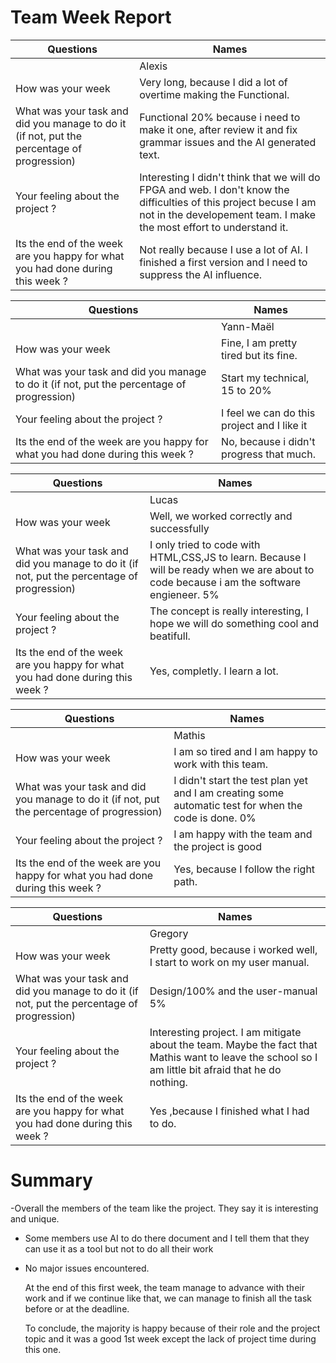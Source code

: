 # Team Week Report

| Questions                                                                                  | Names                                                                                                                                                                                     |
| ------------------------------------------------------------------------------------------ | ----------------------------------------------------------------------------------------------------------------------------------------------------------------------------------------- |
|                                                                                            | Alexis                                                                                                                                                                                    |
| How was your week                                                                          | Very long, because I did a lot of overtime making the Functional.                                                                                                                            |
| What was your task and did you manage to do it (if not, put the percentage of progression) | Functional 20% because i need to make it one, after review it and fix grammar issues and the AI generated text.                                                                     |
| Your feeling about the project ?                                                           | Interesting I didn't think that we will do FPGA and web. I don't know the difficulties of this project becuse I am not in the developement team. I make the most effort to understand it. |
| Its the end of the week are you happy for what you had done during this week ?             | Not really because I use a lot of AI. I finished a first version and I need to suppress  the AI influence.                                                                          |




| Questions                                                                                  | Names                                       |
| ------------------------------------------------------------------------------------------ | ------------------------------------------- |
|                                                                                            | Yann-Maël                                   |
| How was your week                                                                          | Fine, I am pretty tired but its fine.       |
| What was your task and did you manage to do it (if not, put the percentage of progression) | Start my technical, 15 to 20%               |
| Your feeling about the project ?                                                           | I feel we can do this project and I like it |
| Its the end of the week are you happy for what you had done during this week ?             | No, because i didn't progress that much.    |


| Questions                                                                                  | Names                                                                                                            |
| ------------------------------------------------------------------------------------------ | ---------------------------------------------------------------------------------------------------------------- |
|                                                                                            | Lucas                                                                                                            |
| How was your week                                                                          | Well, we worked correctly and successfully                                                                          |
| What was your task and did you manage to do it (if not, put the percentage of progression) | I only tried to code with HTML,CSS,JS to learn. Because I will be ready when we are about to code because i am the software engieneer. 5% |
| Your feeling about the project ?                                                           | The concept is really interesting, I hope we will do something cool and beatifull.                               |
| Its the end of the week are you happy for what you had done during this week ?             | Yes, completly. I learn a lot.                                                                                                  |

| Questions                                                                                  | Names                                                                                                       |
| ------------------------------------------------------------------------------------------ | ----------------------------------------------------------------------------------------------------------- |
|                                                                                            | Mathis                                                                                                      |
| How was your week                                                                          | I am so tired and I am happy to work with this team.                |
| What was your task and did you manage to do it (if not, put the percentage of progression) | I didn't start the test plan yet and I am creating some automatic test for when the code is done. 0% |
| Your feeling about the project ?                                                           | I am happy with the team and the project is good                                                            |
| Its the end of the week are you happy for what you had done during this week ?             | Yes, because I follow the right path.                                                                    |

| Questions                                                                                  | Names                                                                                                                                                 |
| ------------------------------------------------------------------------------------------ | ----------------------------------------------------------------------------------------------------------------------------------------------------- |
|                                                                                            | Gregory                                                                                                                                               |
| How was your week                                                                          | Pretty good, because i worked well, I start to work on my user manual.                                                                                |
| What was your task and did you manage to do it (if not, put the percentage of progression) | Design/100% and the user-manual 5%                                                                                                                    |
| Your feeling about the project ?                                                           | Interesting project. I am mitigate about the team. Maybe the fact that Mathis want to leave the school so I am little bit afraid that he do nothing. |
| Its the end of the week are you happy for what you had done during this week ?             | Yes ,because I finished what I had to do.                                                                                                           |

# Summary

-Overall the members of the team like the project. They say it is interesting and unique.
- Some members use AI to do there document and I tell them that they can use it as a tool but not to do all their work
- No major issues encountered.
  
  At the end of this first week, the team manage to advance with their work and if we continue like that, we can manage to finish all the task before or at the deadline.
  
  To conclude, the majority is happy because of their role and the project topic and it was a good 1st week except the lack of project time during this one.